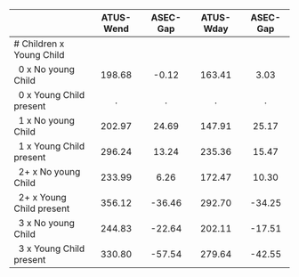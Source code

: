 
|                      |    ATUS-Wend |     ASEC-Gap |    ATUS-Wday |     ASEC-Gap |
| -------------------- | :----------: | :----------: | :----------: | :----------: |
| # Children x Young Child |              |              |              |              |
| &nbsp;&nbsp;0 x No young Child |       198.68 |        -0.12 |       163.41 |         3.03 |
| &nbsp;&nbsp;0 x Young Child present |            . |            . |            . |            . |
| &nbsp;&nbsp;1 x No young Child |       202.97 |        24.69 |       147.91 |        25.17 |
| &nbsp;&nbsp;1 x Young Child present |       296.24 |        13.24 |       235.36 |        15.47 |
| &nbsp;&nbsp;2+ x No young Child |       233.99 |         6.26 |       172.47 |        10.30 |
| &nbsp;&nbsp;2+ x Young Child present |       356.12 |       -36.46 |       292.70 |       -34.25 |
| &nbsp;&nbsp;3 x No young Child |       244.83 |       -22.64 |       202.11 |       -17.51 |
| &nbsp;&nbsp;3 x Young Child present |       330.80 |       -57.54 |       279.64 |       -42.55 |

